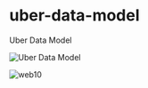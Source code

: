 # uber-data-model
Uber Data Model

![Uber Data Model](https://user-images.githubusercontent.com/122405001/236139870-aa71ef6b-07a8-46d6-8d47-a03a8a7c102c.jpeg)

![web10](https://user-images.githubusercontent.com/122405001/236139956-17df1919-aba8-47b4-9eb8-34140dfb1a7d.png)

